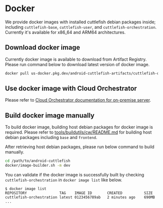 # Docker

We provide docker images with installed cuttlefish debian packages inside;
including `cuttlefish-base`, `cuttlefish-user`, and `cuttlefish-orchestration`.
Currently it's available for x86_64 and ARM64 architectures.

## Download docker image

Currently docker image is available to download from Artifact Registry.
Please run command below to download latest version of docker image.

```bash
docker pull us-docker.pkg.dev/android-cuttlefish-artifacts/cuttlefish-orchestration/cuttlefish-orchestration:stable
```

## Use docker image with Cloud Orchestrator

Please refer to
[Cloud Orchestrator documentation for on-premise server](https://github.com/google/cloud-android-orchestration/blob/main/scripts/on-premises/single-server/README.md).

## Build docker image manually

To build docker image, building host debian packages for docker image is
required. Please refer to
[tools/buildutils/cw/README.md](../tools/buildutils/cw/README.md) for building
host debian packages including `base` and `frontend`.

After retrieving host debian packages, please run below command to build
manually.

```bash
cd /path/to/android-cuttlefish
docker/image-builder.sh -m dev
```

You can validate if the docker image is successfully built by checking
`cuttlefish-orchestration` in `docker image list` like below.
```
$ docker image list
REPOSITORY               TAG    IMAGE ID       CREATED          SIZE
cuttlefish-orchestration latest 0123456789ab   2 minutes ago    690MB
...
```
